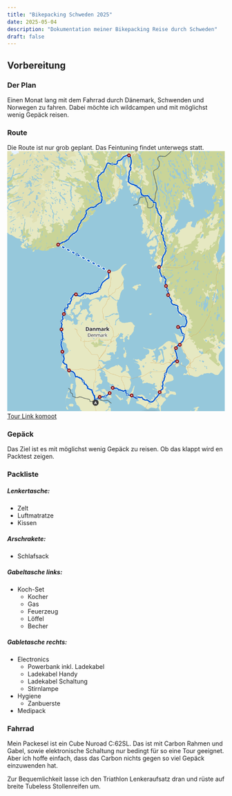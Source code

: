 ```yaml
---
title: "Bikepacking Schweden 2025"
date: 2025-05-04
description: "Dokumentation meiner Bikepacking Reise durch Schweden"
draft: false
---
```


## Vorbereitung
### Der Plan
Einen Monat lang mit dem Fahrrad durch Dänemark, Schwenden und Norwegen zu fahren.
Dabei möchte ich wildcampen und mit möglichst wenig Gepäck reisen.

### Route
Die Route ist nur grob geplant. Das Feintuning findet unterwegs statt.
[![Route](01-route.png)](https://www.komoot.com/de-de/tour/2034498871?share_token=aISPLoFO3KX0E0hxm10fPL7w0dY36uWN4zp8HN4CC7btLetpw7&ref=wtd "Grobe Routenplanung")
[Tour Link komoot](https://www.komoot.com/de-de/tour/2034498871?share_token=aISPLoFO3KX0E0hxm10fPL7w0dY36uWN4zp8HN4CC7btLetpw7&ref=wtd "Grobe Routenplanung")


### Gepäck
Das Ziel ist es mit möglichst wenig Gepäck zu reisen. Ob das klappt wird en Packtest zeigen.

### Packliste
##### Lenkertasche:
- Zelt
- Luftmatratze
- Kissen

##### Arschrakete:
- Schlafsack

##### Gabeltasche links:
- Koch-Set
  - Kocher
  - Gas
  - Feuerzeug
  - Löffel
  - Becher

##### Gabletasche rechts:
- Electronics
  - Powerbank inkl. Ladekabel
  - Ladekabel Handy
  - Ladekabel Schaltung
  - Stirnlampe
- Hygiene
  - Zanbuerste
- Medipack


### Fahrrad
Mein Packesel ist ein Cube Nuroad C:62SL. Das ist mit Carbon Rahmen und Gabel, sowie elektronische Schaltung nur bedingt für so eine Tour geeignet. Aber ich hoffe einfach, dass das Carbon nichts gegen so viel Gepäck einzuwenden hat.

Zur Bequemlichkeit lasse ich den Triathlon Lenkeraufsatz dran und rüste auf breite Tubeless Stollenreifen um.
